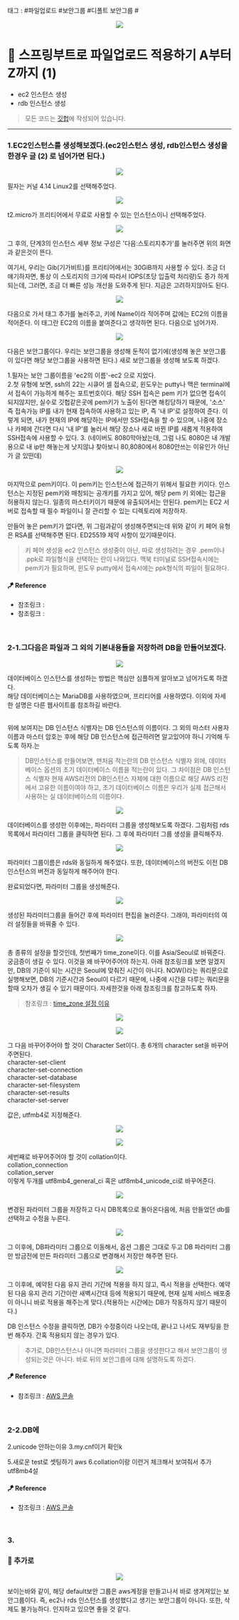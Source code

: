 태그 : #파일업로드 #보안그룹 #디폴트 보안그룹 #

<p align="center">
<img src="https://user-images.githubusercontent.com/59492312/148671233-623b59f6-6ec4-49f7-90a8-8ee1606a42c6.png">
</p>

# 📖 스프링부트로 파일업로드 적용하기 A부터 Z까지 (1)

* ec2 인스턴스 생성
* rdb 인스턴스 생성

> 모든 코드는 [깃헙](https://github.com/sooolog/dev-spring-springboot)에 작성되어 있습니다.
* * *



### 1.EC2인스턴스를 생성해보겠다.(ec2인스턴스 생성, rdb인스턴스 생성을 한경우 글 (2) 로 넘어가면 된다.)

<p align="center">
<img src="https://user-images.githubusercontent.com/59492312/148925274-36458791-639b-4f58-8f58-164633c9db28.png">
</p>

필자는 커널 4.14 Linux2를 선택해주었다.

<p align="center">
<img src="https://user-images.githubusercontent.com/59492312/148925256-89e2da07-4a62-4a40-987a-a2b87e477465.png">
</p>

t2.micro가 프리티어에서 무료로 사용할 수 있는 인스턴스이니 선택해주었다.

<p align="center">
<img src="https://user-images.githubusercontent.com/59492312/148925270-4c0beacb-2e09-4892-8413-50833fb20930.png">
</p>

그 후의, 단계3의 인스턴스 세부 정보 구성은 '다음:스토리지추가'를 눌러주면 위의
화면과 같은것이 뜬다.

여기서, 우리는 Gib(기가비트)를 프리티어에서는 30GiB까지 사용할 수 있다.
조금 더 얘기하자면, 통상 이 스토리지의 크기에 따라서 IOPS(초당 입출력 처리량)도
증가 하게 되는데, 그러면, 조금 더 빠른 성능 개선을 도와주게 된다. 지금은 고려하지않아도 된다.

<p align="center">
<img src="https://user-images.githubusercontent.com/59492312/148925275-71987e2b-3568-4270-a0a5-6329b71fbfee.png">
</p>

다음으로 가서 태그 추가를 눌러주고, 키에 Name이라 적어주며 값에는 EC2의 이름을 적어준다.
이 태그란 EC2의 이름을 붙여준다고 생각하면 된다. 다음으로 넘어가자.

<p align="center">
<img src="https://user-images.githubusercontent.com/59492312/148925280-2a95cf13-88fc-4fd7-b645-48473e5e53bf.png">
</p>

다음은 보안그룹이다. 우리는 보안그룹을 생성해 둔적이 없기에(생성해 놓은 보안그룹이 있다면 해당 보안그룹을 사용하면 된다.)
새로 보안그룹을 생성해 보도록 하겠다.

1.필자는 보안 그룹이름을 'ec2의 이름'-ec2 으로 지었다.   
2.첫 유형에 보면, ssh의 22는 시큐어 셀 접속으로, 윈도우는 putty나 맥은 terminal에서 
접속이 가능하게 해주는 포트번호이다. 해당 SSH 접속은 pem 키가 없으면 접속이 되지않지만,
실수로 깃헙같은곳에 pem키가 노출이 된다면 해킹당하기 때문에, '소스' 즉 접속가능 IP를 내가 현재
접속하여 사용하고 있는 IP, 즉 '내 IP'로 설정하여 준다. 이렇게 되면, 내가 현재의 IP에 해당하는
IP에서만 SSH접속을 할 수 있으며, 나중에 장소나 카페에 간다면 다시 '내 IP'를 눌러서 해당 장소나 새로 바뀐 IP를
새롭게 적용하여 SSH접속에 사용할 수 있다.
3.
(네이버도 8080막아놨는데, 그럼 나도 8080은 내 개발용으로 내 ip만 해놓는게 낫지않냐 찾아보니 80,8080에서 8080안쓰는 이유인가 아닌가 글 있떤데)

<p align="center">
<img src="https://user-images.githubusercontent.com/59492312/148925281-5fca576a-5d2b-4ab2-8075-d64dfe63c156.png">
</p>

마지막으로 pem키이다. 이 pem키는 인스턴스에 접근하기 위해서 필요한 키이다. 인스턴스는 지정된 pem키와 
매칭되는 공개키를 가지고 있어, 해당 pem 키 외에는 접근을 허용하지 않는다. 일종의 마스터키이기 때문에 유출되어서는 안된다.
pem키는 EC2 서버로 접속할 때 필수 파일이니 잘 관리할 수 있는 디렉토리에 저장하자.

만들어 놓은 pem키가 없다면, 위 그림과같이 생성해주면되는데 위와 같이 키 페어 유형은
RSA를 선택해주면 된다. ED25519 제약 사항이 있기때문이다.

> 키 페어 생성을 ec2 인스턴스 생성중이 아닌, 따로 생성하려는 경우 .pem이나 .ppk로 파일형식을
> 선택하는 란이 나와있다. 맥북 터미널로 SSH접속시에는 pem키가 필요하며, 윈도우 putty에서 접속시에는
> ppk형식의 파일이 필요하다.

#### 🪁 Reference
* 참조링크 : []()
* 참조링크 : []()

<br>



### 2-1.그다음은 파일과 그 외의 기본내용들을 저장하려 DB을 만들어보겠다.

<p align="center">
<img src="https://user-images.githubusercontent.com/59492312/148872538-9c24fbba-76a0-4e05-889a-2d10ce462fa2.png">
</p>

데이터베이스 인스턴스를 생성하는 방법은 핵심만 심플하게 알아보고 넘어가도록 하겠다.<br>
해당 데이터베이스는 MariaDB를 사용하였으며, 프리티어를 사용하였다. 이외에 자세한 설명은 다른 웹사이트를
참조하길 바란다.<br><br>

위에 보여지는 DB 인스턴스 식별자는 DB 인스턴스의 이름이다. 그 외의 마스터 사용자 이름과 마스터 암호는 후에
해당 DB 인스턴스에 접근하려면 알고있어야 하니 기억해 두도록 하자.는

> DB인스턴스를 만들어보면, 맨처음 적는란의 DB 인스턴스 식별자 외에, 데이터베이스 옵션의 초기 데이터베이스
> 이름을 적는란이 있다. 그 차이점은 DB 인스턴스 식별자 현재 AWS리전의 DB인스턴스 자체에 대한 이름으로 해당 AWS
> 리전에서 고유한 이름이여야 하고, 초기 데이터베이스 이름은 우리가 실제 접근해서 사용하는 실 데이터베이스의 이름이다.

<p align="center">
<img src="https://user-images.githubusercontent.com/59492312/147551855-1ec80def-5a7f-46b0-83c8-d2f3c715b9a2.png">
</p>

데이터베이스를 생성한 이후에는, 파라미터 그룹을 생성해보도록 하겠다. 그림처럼 rds목록에서 파라미터
그룹을 클릭하면 된다. 그 후에 파라미터 그룹 생성을 클릭해주자.

<p align="center">
<img src="https://user-images.githubusercontent.com/59492312/148872252-750e1d58-6530-47ed-8e72-df532aaaa0e5.png">
</p>

파라미터 그룹이름은 rds와 동일하게 해주었다. 또한, 데이터베이스의 버전도 이전 DB인스턴스의
버전과 동일하게 해주어야 한다. 

완료되었다면, 파라미터 그룹을 생성해준다.

<p align="center">
<img src="https://user-images.githubusercontent.com/59492312/148714048-b9a362ce-0788-4f88-bd1f-7308aafc319b.png">
</p>

생성된 파라미터그룹을 들어간 후에 파라미터 편집을 눌러준다. 그래야, 파라미터의 여러 설정들을 바꿔줄 수 있다.

<p align="center">
<img src="https://user-images.githubusercontent.com/59492312/148714054-82b57430-28ac-4fd6-b7ad-ed9eb7870914.png">
</p>

총  종류의 설정을 할것인데, 첫번째가 time_zone이다. 이를 Asia/Seoul로 바꿔준다.
궁금증이 생길 수 있다. 이것을 왜 바꾸어주어야 하는지. 아래 참조링크를 보면 알겠지만, DB의
기준이 되는 시간은 Seoul에 맞춰진 시간이 아니다. NOW()라는 쿼리문으로 실행해보면, DB의
기준시간과 Seoul이 다르기 때문에, 나중에 시간을 다루는 쿼리문을 할때 오차가 생길 수 있기 때문이다.
자세한것을 아래 참조링크를 참고하도록 하자.

> 참조링크 : [time_zone 설정 이유](https://programforlife.tistory.com/52)

<p align="center">
<img src="https://user-images.githubusercontent.com/59492312/148714115-8a7d0065-19f7-4c8c-b63e-995c9d99ac55.png">
</p>

<p align="center">
<img src="https://user-images.githubusercontent.com/59492312/148714130-15e92cd2-3006-49ca-a438-71c21ebd5961.png">
</p>

그 다음 바꾸어주어야 할 것이 Character Set이다. 총 6개의 character set을 바꾸어주면된다.     
character-set-client    
character-set-connection    
character-set-database     
character-set-filesystem    
character-set-results    
character-set-server    

값은, utfmb4로 지정해준다.

<p align="center">
<img src="https://user-images.githubusercontent.com/59492312/148714149-a4bc505d-9dde-4966-8b37-0bb4863246b6.png">
</p>
<p align="center">
<img src="https://user-images.githubusercontent.com/59492312/148714168-6bec70ec-a8f5-4347-9abe-876d523bb777.png">
</p>

세번째로 바꾸어주어야 할 것이 collation이다.         
collation_connection  
collation_server     
이렇게 두개를 utf8mb4_general_ci 혹은 utf8mb4_unicode_ci로 바꾸어준다.

<p align="center">
<img src="https://user-images.githubusercontent.com/59492312/148872257-67b7c3e4-196f-4632-a4b8-23b23fe4ff92.png">
</p>

변경된 파라미터 그룹을 저장하고 다시 DB목록으로 돌아온다음에, 처음 만들었던 db를 선택하고
수정을 누른다.

<p align="center">
<img src="https://user-images.githubusercontent.com/59492312/148872255-861c6a49-ad44-49fa-979a-47b097b2caba.png">
</p>

그 이후에, DB파라미터 그룹으로 이동해서, 옵션 그룹은 그대로 두고 DB 파라미터 그룹만
방금전에 만든 파라미터 그룹으로 변경해서 저장만 해주면 된다.

<p align="center">
<img src="https://user-images.githubusercontent.com/59492312/148714192-70727e83-0622-4df5-b71a-2c5ad02ea681.png">
</p>

그 이후에, 예약된 다음 유지 관리 기간에 적용을 하지 않고, 즉시 적용을 선택한다.
예약된 다음 유지 관리 기간이란 새벽시간대 등에 적용되기 때문에, 현재 실제 서비스 배포중이 아니니
바로 적용을 해주는게 맞다.(적용하는 시간에는 DB가 작동하지 않기 때문이다.)

DB 인스턴스 수정을 클릭하면, DB가 수정중이라 나오는데, 끝나고 나서도 재부팅을 한 번 해주자.
간혹 적용되지 않는 경우가 있다. 

> 추가로, DB인스턴스나 아니면 파라미터 그룹을 생성한다고 해서 보안그룹이 생성되는것은 아니다.
> 바로 뒤의 보안그룹에 대해 설명하도록 하겠다.

#### 🪁 Reference
* 참조링크 : [AWS 콘솔](https://console.aws.amazon.com/)

<br>



### 2-2.DB에 

2.unicode 안하는이유
3.my.cnf이거 확인k

5.새로운 test로 셋팅하기 aws
6.collation이랑 이런거 체크해서 보여줘서 추가 utf8mb4설

#### 🪁 Reference
* 참조링크 : [AWS 콘솔](https://console.aws.amazon.com/)

<br>



### 3.



### 🚀 추가로

<p align="center">
<img src="https://user-images.githubusercontent.com/59492312/148872254-e4b0946b-6017-4bcc-b12a-ca7a5bbc7243.png">
</p>

보이는바와 같이, 해당 default보안 그룹은 aws계정을 만들고나서 바로 생겨져있는
보안그룹이다. 즉, ec2나 rds 인스턴스를 생성했다고 생기는 보안그룹이 아니다. 또한, 삭제도
불가능하다. 인지하고 있으면 좋을 것 같다.
